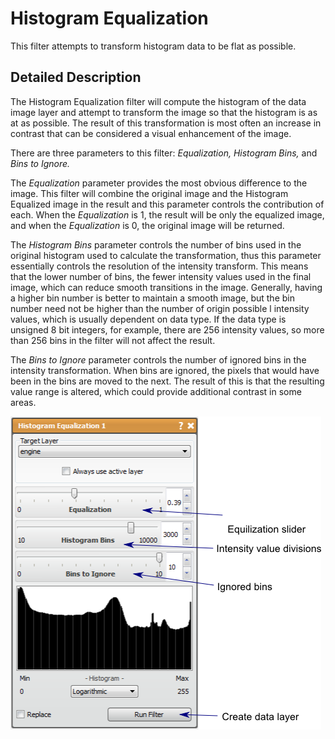 # Histogram Equalization

This filter attempts to transform histogram data to be flat as possible.

## Detailed Description

The Histogram Equalization filter will compute the histogram of the data image layer and attempt to transform the image so that the histogram is as at as possible. The result of this transformation is most often an increase in contrast that can be considered a visual enhancement of the image.

There are three parameters to this filter: *Equalization, Histogram Bins,* and *Bins to Ignore.*

The *Equalization* parameter provides the most obvious difference to the image. This filter will combine the original image and the Histogram Equalized image in the result and this parameter controls the contribution of each. When the *Equalization* is 1, the result will be only the equalized image, and when the *Equalization* is 0, the original image will be returned.

The *Histogram Bins* parameter controls the number of bins used in the original histogram used to calculate the transformation, thus this parameter essentially controls the resolution of the intensity transform. This means that the lower number of bins, the fewer intensity values used in the final image, which can reduce smooth transitions in the image. Generally, having a higher bin number is better to maintain a smooth image, but the bin number need not be higher than the number of origin possible l intensity values, which is usually dependent on data type. If the data type is unsigned 8 bit integers, for example, there are 256 intensity values, so more than 256 bins in the filter will not affect the result.

The *Bins to Ignore* parameter controls the number of ignored bins in the intensity transformation. When bins are ignored, the pixels that would have been in the bins are moved to the next. The result of this is that the resulting value range is altered, which could provide additional contrast in some areas.

![alt text](../images/HistogramEqualizationGUI.png)
